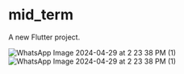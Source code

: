 # mid_term

A new Flutter project.

![WhatsApp Image 2024-04-29 at 2 23 38 PM (1)](https://github.com/raomali005/hangman-app/assets/162484933/7311d776-ac56-44f4-8d32-59da0d78dea0)
![WhatsApp Image 2024-04-29 at 2 23 38 PM (1)](https://github.com/raomali005/hangman-app/assets/162484933/883908cb-4b4d-4716-9943-c878dd4d3e00)
